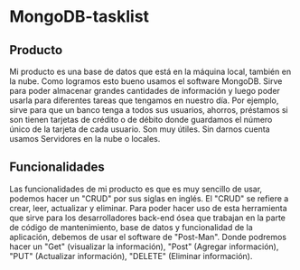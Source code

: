 # MongoDB-tasklist

## Producto 
Mi producto es una base de datos que está en la máquina local, también en la nube. Como logramos esto bueno
usamos el software MongoDB. Sirve para poder almacenar grandes cantidades de información y luego poder usarla para
diferentes tareas que tengamos en nuestro día. Por ejemplo, sirve para que un banco tenga a todos sus usuarios, ahorros, préstamos
si son tienen tarjetas de crédito o de débito donde guardamos el número único de la tarjeta de cada usuario. Son muy útiles. Sin darnos cuenta 
usamos Servidores en la nube o locales.

## Funcionalidades

Las funcionalidades de mi producto es que es muy sencillo de usar, podemos hacer un "CRUD" por sus siglas en inglés. El "CRUD" se refiere a crear, leer, actualizar y eliminar.
Para poder hacer uso de esta herramienta que sirve para los desarrolladores back-end ósea que trabajan en la parte de código de mantenimiento, base de datos y funcionalidad de la aplicación,
debemos de usar el software de "Post-Man". Donde podremos hacer un "Get" (visualizar la información), "Post" (Agregar información), "PUT" (Actualizar información), "DELETE" (Eliminar información).
